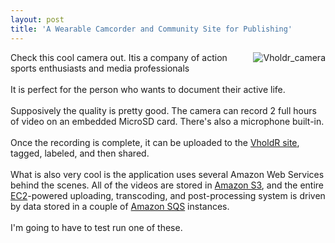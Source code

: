 ```yaml
---
layout: post
title: 'A Wearable Camcorder and Community Site for Publishing'
---
```

<a href="http://www.vholdr.com/shoot/camera/overview"><img alt="Vholdr_camera" title="Vholdr_camera" src="http://aws.typepad.com/photos/uncategorized/2008/01/30/vholdr_camera.jpg" style="margin: 0px 0px 5px 5px; float: right;" border="0" /></a>Check this cool camera out. Itis a company of action sports enthusiasts and media professionals<br /><br />It is perfect for the person who wants to document their active life.<br /><br />Supposively the quality is pretty good.  The camera can record 2 full hours of video on an embedded MicroSD card.  There's also a microphone built-in.<br /><br />Once the recording is complete, it can be uploaded to the <a href="http://www.vholdr.com/videolist">VholdR site</a>, tagged, labeled, and then shared.<br /><br />What is also very cool is the application uses several Amazon Web Services behind the scenes. All of the videos are stored in <a href="http://aws.amazon.com/s3">Amazon S3</a>, and the entire <a href="http://aws.amazon.com/ec2">EC2</a>-powered uploading, transcoding, and post-processing system is driven by data stored in a couple of <a href="http://aws.amazon.com/sqs">Amazon SQS</a> instances.<br /><br />I'm going to have to test run one of these.